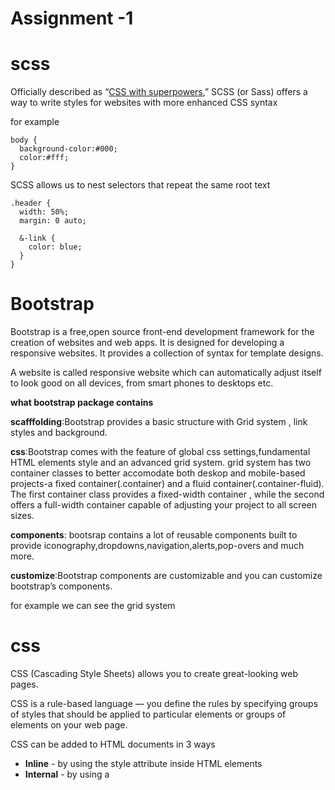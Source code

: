 # Assignment -1


# scss

Officially described as “[CSS with superpowers](https://sass-lang.com/),”  SCSS (or Sass) offers a way to write styles for websites with more enhanced CSS syntax

for example

```
body {
  background-color:#000;
  color:#fff;
}
```

SCSS allows us to nest selectors that repeat the same root text

```
.header {
  width: 50%;
  margin: 0 auto;

  &-link {
    color: blue;
  }
}
```

# Bootstrap

Bootstrap is a free,open source front-end development framework for the creation of websites and web apps. It is designed for developing a responsive websites. It provides a collection of syntax for template designs.

A website is called responsive website which can automatically adjust itself to look good on all devices, from smart phones to desktops etc.

**what bootstrap package contains**

**scafffolding**:Bootstrap provides a basic structure with Grid system , link styles and background.

**css**:Bootstrap comes with the feature of global css settings,fundamental HTML elements style and an advanced grid system. grid system has two container classes to better accomodate both deskop and mobile-based projects-a fixed container(.container) and a fluid container(.container-fluid). The first container class provides a fixed-width container , while the second offers a full-width container capable of adjusting your project to all screen sizes.

**components**: bootsrap contains a lot of reusable components built to provide iconography,dropdowns,navigation,alerts,pop-overs and much more.

**customize**:Bootstrap components are customizable and you can customize bootstrap’s components.

for example we can see the grid system

# css

CSS (Cascading Style Sheets) allows you to create great-looking web pages.

CSS is a rule-based language — you define the rules by specifying groups of styles that should be applied to particular elements or groups of elements on your web page.

CSS can be added to HTML documents in 3 ways

- **Inline** - by using the style attribute inside HTML elements
- **Internal** - by using a <style> element in the <head> section
- **External** - by using a <link> element to link to an external CSS file

CSS consists of two components:

- **Properties**: These are human-readable identifiers that indicate which stylistic features you want to modify. For example, `[font-size](https://developer.mozilla.org/en-US/docs/Web/CSS/font-size)`, `[width](https://developer.mozilla.org/en-US/docs/Web/CSS/width)`, `[background-color](https://developer.mozilla.org/en-US/docs/Web/CSS/background-color)`.
- **Values**: Each property is assigned a value. This value indicates how to style the property.

CSS properties and values are case-insensitive. The property and value in a property-value pair are separated by a colon (`:`).

# css tags

- `color` property for text colors
- `font-family` property for text fonts
- `font-size` property for text sizes
- `border` property for borders
- `padding` property for space inside the border
- `margin` property for space outside the border

# HTML tags

Represent six levels of section headings. `<h1>` is the highest section level and `<h6>` is the lowest.

<li> used to list items

<ul> used to list unorderly

<ol> used to list ordered list

<i> used to write in italics

<img>Embeds an image into the document.

<video>Embeds an image into the document.

<link>Defines the relationship between a document and an external resource (most used to link to style sheets)

<p> Defines a paragraph

<select> Defines a drop-down list

<audio> Defines sound content

# Pseudoclass seletor

A  **css** ***pseudo-class*** is a keyword added to a selector that specifies a special state of the selected element(s). For example, the pseudo-class `[:hover](https://developer.mozilla.org/en-US/docs/Web/CSS/:hover)` can be used to select a button when a user's pointer hovers over the button and this selected button can then be styled.

# pseudo element

A CSS pseudo-element is used to style specified parts of an elemen

For example, it can be used to:

- Style the first letter, or line, of an element
- Insert content before, or after, the content of an element

# Attribute selector

**CSS** attribute selector is a type of selector that ****selects HTML elements based on their attributes or attribute values.

-The `[attribute]` selector is used to select elements with a specified attribute.

 The following example selects all <a> elements with a target attribute:

a[target] {

background-color: yellow;

}

-The `[attribute$="value"]` selector is used to select elements whose attribute value ends with a specified value.

-The `[attribute*="value"]` selector is used to select elements whose attribute value contains a specified value.

# Combinator selector

It means that the combination of two selectors with the help of some operators or symbols like greater than (>), plus (+), tilde (~).

A CSS selector can contain more than one simple selector. Between the simple selectors, we can include a combinator.

There are four different combinators in CSS:

- descendant selector (space)-The descendant selector matches all elements that are descendants of a specified element.
- child selector (>)-The child selector selects all elements that are the children of a specified element.
- adjacent sibling selector (+)-The adjacent sibling selector is used to select an element that is directly after another specific element.
- general sibling selector (~)-The general sibling selector selects all elements that are next siblings of a specified element.

# Simple selector

Selectors allow you to target and select specific parts of your document for styling purposes.

1.universal selector: selects every single element. use the astericks character to use universal selector.

2.Type selector: selects all html elements of specific types.

3.class selector selects html elements based on the value of their given class. With class selector you can select multiple elements at a times. use dot(.) character followed by the class name.

[4.ID](http://4.ID) selector: selects a html element based on the value of id. Use the(#) character followed by the name of the id value

# XML

- XML stands for eXtensible Markup Language
- XML is a markup language much like HTML
- XML was designed to store and transport data

XML and HTML were designed with different goals:

- XML was designed to carry data - with focus on what data is
- HTML was designed to display data - with focus on how data looks
- XML tags are not predefined like HTML tags are, you can define your own tag in XML.
